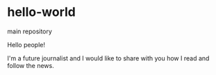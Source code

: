 # hello-world
main repository

Hello people!

I'm a future journalist and I would like to share with you how I read and follow the news.
